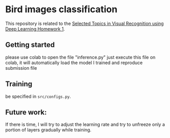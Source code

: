 # Bird images classification
This repository is related to the [Selected Topics in Visual Recognition using Deep Learning Homework 1](https://www.google.com/url?q=https://competitions.codalab.org/competitions/35668?secret_key%3D09789b13-35ec-4928-ac0f-6c86631dda07&sa=D&source=editors&ust=1636039312184000&usg=AOvVaw3hIm2ASXDRpbGdAYGSR3XC).

## Getting started

please use colab to open the file "inference.py"
just execute this file on colab,
it will automatically load the model I trained and reproduce submission file



## Training 
be specified in `src/configs.py`. 


## Future work:

If there is time, I will try to adjust the learning rate and try to unfreeze only a portion of layers gradually while training.
